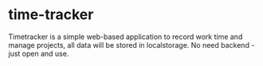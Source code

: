 # time-tracker
Timetracker is a simple web-based application to record work time and manage projects, all data will be stored in localstorage. No need backend - just open and use.
